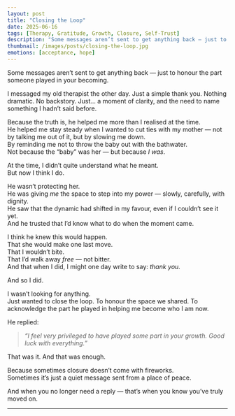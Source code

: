 ```yaml
---
layout: post
title: "Closing the Loop"
date: 2025-06-16
tags: [Therapy, Gratitude, Growth, Closure, Self-Trust]
description: "Some messages aren’t sent to get anything back — just to honour the part someone played in your becoming."
thumbnail: /images/posts/closing-the-loop.jpg
emotions: [acceptance, hope]
---
```


Some messages aren’t sent to get anything back — just to honour the part someone played in your becoming.

I messaged my old therapist the other day. Just a simple thank you. Nothing dramatic. No backstory. Just… a moment of clarity, and the need to name something I hadn’t said before.

Because the truth is, he helped me more than I realised at the time.  
He helped me stay steady when I wanted to cut ties with my mother — not by talking me out of it, but by slowing me down.  
By reminding me not to throw the baby out with the bathwater.  
Not because the “baby” was her — but because *I was*.

At the time, I didn’t quite understand what he meant.  
But now I think I do.

He wasn’t protecting her.  
He was giving *me* the space to step into my power — slowly, carefully, with dignity.  
He saw that the dynamic had shifted in my favour, even if I couldn’t see it yet.  
And he trusted that I’d know what to do when the moment came.

I think he knew this would happen.  
That she would make one last move.  
That I wouldn’t bite.  
That I’d walk away *free* — not bitter.  
And that when I did, I might one day write to say: *thank you.*

And so I did.

I wasn’t looking for anything.  
Just wanted to close the loop. To honour the space we shared. To acknowledge the part he played in helping me become who I am now.

He replied:

> *“I feel very privileged to have played some part in your growth. Good luck with everything.”*

That was it. And that was enough.

Because sometimes closure doesn’t come with fireworks.  
Sometimes it’s just a quiet message sent from a place of peace.

And when you no longer need a reply — that’s when you know you’ve truly moved on.


---